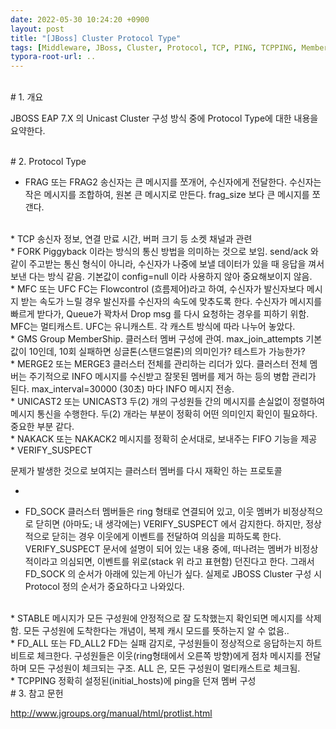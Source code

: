 ```yaml
---
date: 2022-05-30 10:24:20 +0900
layout: post
title: "[JBoss] Cluster Protocol Type"
tags: [Middleware, JBoss, Cluster, Protocol, TCP, PING, TCPPING, Member, Session]
typora-root-url: ..
---
```


<br># 1. 개요

JBOSS EAP 7.X 의 Unicast Cluster 구성 방식 중에 Protocol Type에 대한 내용을 요약한다.

<br>
# 2. Protocol Type

* FRAG 또는 FRAG2
송신자는 큰 메시지를 쪼개어, 수신자에게 전달한다.
수신자는 작은 메시지를 조합하여, 원본 큰 메시지로 만든다.
frag_size 보다 큰 메시지를 쪼갠다.

<br>
* TCP
  송신자 정보, 연결 만료 시간, 버퍼 크기 등 소켓 채널과 관련

<br>
* FORK
  Piggyback 이라는 방식의 통신 방법을 의미하는 것으로 보임.
  send/ack 와 같이 주고받는 통신 형식이 아니라, 수신자가 나중에 보낼 데이터가 있을 때
  응답을 껴서 보낸 다는 방식 같음.
  기본값이 config=null 이라 사용하지 않아 중요해보이지 않음.

<br>
* MFC 또는 UFC
  FC는 Flowcontrol (흐름제어)라고 하여, 수신자가 발신자보다 메시지 받는 속도가 느릴 경우 발신자를 수신자의 속도에 맞추도록 한다.
  수신자가 메시지를 빠르게 받다가, Queue가 꽉차서 Drop msg 를 다시 요청하는 경우를 피하기 위함.
  MFC는 멀티캐스트. UFC는 유니캐스트. 각 캐스트 방식에 따라 나누어 놓았다.

<br>
* GMS
  Group MemberShip.
  클러스터 멤버 구성에 관여.
  max_join_attempts 기본값이 10인데, 10회 실패하면 싱글톤(스탠드얼론)의 의미인가? 테스트가 가능한가?

<br>
* MERGE2 또는 MERGE3
  클러스터 전체를 관리하는 리더가 있다.
  클러스터 전체 멤버는 주기적으로 INFO 메시지를 수신받고 잘못된 멤버를 제거 하는 등의 병합 관리가 된다.
  max_interval=30000 (30초) 마다 INFO 메시지 전송.

<br>
* UNICAST2 또는 UNICAST3
  두(2) 개의 구성원들 간의 메시지를 손실없이 정렬하여 메시지 통신을 수행한다.
  두(2) 개라는 부분이 정확히 어떤 의미인지 확인이 필요하다.
  중요한 부분 같다.

<br>
* NAKACK 또는 NAKACK2
  메시지를 정확히 순서대로, 보내주는 FIFO 기능을 제공

<br>
* VERIFY_SUSPECT

  문제가 발생한 것으로 보여지는 클러스터 멤버를 다시 재확인 하는 프로토콜

* 

* FD_SOCK
  클러스터 멤버들은 ring 형태로 연결되어 있고, 이웃 멤버가 비정상적으로 닫히면
  (아마도; 내 생각에는) VERIFY_SUSPECT 에서 감지한다.
  하지만, 정상적으로 닫히는 경우 이웃에게 이벤트를 전달하여 의심을 피하도록 한다.
  VERIFY_SUSPECT 문서에 설명이 되어 있는 내용 중에,
  떠나려는 멤버가 비정상적이라고 의심되면, 이벤트를 위로(stack 위 라고 표현함) 던진다고 한다.
  그래서 FD_SOCK 의 순서가 아래에 있는게 아닌가 싶다.
  실제로 JBOSS Cluster 구성 시 Protocol 정의 순서가 중요하다고 나와있다.

<br>
* STABLE
  메시지가 모든 구성원에 안정적으로 잘 도착했는지 확인되면 메시지를 삭제함.
  모든 구성원에 도착한다는 개념이, 복제 캐시 모드를 뜻하는지 알 수 없음..

<br>
* FD_ALL 또는 FD_ALL2
  FD는 실패 감지로, 구성원들이 정상적으로 응답하는지 하트비트로 체크한다.
  구성원들은 이웃(ring형태에서 오른쪽 방향)에게 점차 메시지를 전달하며 모든 구성원이 체크되는 구조.
  ALL 은, 모든 구성원이 멀티캐스트로 체크됨.

<br>
* TCPPING
  정확히 설정된(initial_hosts)에 ping을 던져 멤버 구성

<br>
# 3. 참고 문헌

http://www.jgroups.org/manual/html/protlist.html

